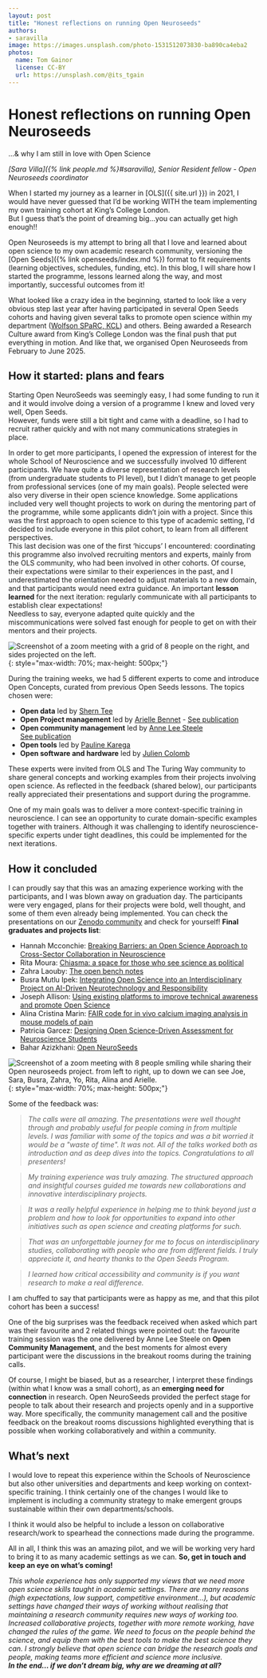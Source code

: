 ```yaml
---
layout: post
title: "Honest reflections on running Open Neuroseeds"
authors:
- saravilla
image: https://images.unsplash.com/photo-1531512073830-ba890ca4eba2
photos:
  name: Tom Gainor
  license: CC-BY
  url: https://unsplash.com/@its_tgain 
---
```


# Honest reflections on running Open Neuroseeds
...& why I am still in love with Open Science

*[Sara Villa]({% link people.md %}#saravilla), Senior Resident fellow - Open Neuroseeds coordinator*

When I started my journey as a learner in [OLS]({{ site.url }}) in 2021, I would have never guessed that I’d be working WITH the team implementing my own training cohort at King’s College London.   
But I guess that’s the point of dreaming big…you can actually get high enough!! 

Open Neuroseeds is my attempt to bring all that I love and learned about open science to my own academic research community, versioning the [Open Seeds]({% link openseeds/index.md %}) format to fit requirements (learning objectives, schedules, funding, etc). 
In this blog, I will share how I started the programme, lessons learned along the way, and most importantly, successful outcomes from it! 

What looked like a crazy idea in the beginning, started to look like a very obvious step last year after having participated in several Open Seeds cohorts and having given several talks to promote open science within my department ([Wolfson SPaRC, KCL](https://www.kcl.ac.uk/neuroscience/about/departments/wolfson)) and others. 
Being awarded a Research Culture award from King’s College London was the final push that put everything in motion. And like that, we organised Open Neuroseeds from February to June 2025\. 

## How it started: plans and fears

Starting Open NeuroSeeds was seemingly easy, I had some funding to run it and it would involve doing a version of a programme I knew and loved very well, Open Seeds.   
However, funds were still a bit tight and came with a deadline, so I had to recruit rather quickly and with not many communications strategies in place. 

In order to get more participants, I opened the expression of interest for the whole School of Neuroscience and we successfully involved 10 different participants. 
We have quite a diverse representation of research levels (from undergraduate students to PI level), but I didn’t manage to get people from professional services (one of my main goals). 
People selected were also very diverse in their open science knowledge. Some applications included very well thought projects to work on during the mentoring part of the programme, while some applicants didn’t join with a project. 
Since this was the first approach to open science to this type of academic setting, I'd decided to include everyone in this pilot cohort, to learn from all different perspectives.   
This last decision was one of the first ‘hiccups’ I encountered: coordinating this programme also involved recruiting mentors and experts, mainly from the OLS community, who had been involved in other cohorts. 
Of course, their expectations were similar to their experiences in the past, and I underestimated the orientation needed to adjust materials to a new domain, and that participants would need extra guidance. 
An important **lesson learned** for the next iteration: regularly communicate with all participants to establish clear expectations!   
Needless to say, everyone adapted quite quickly and the miscommunications were solved fast enough for people to get on with their mentors and their projects. 

![Screenshot of a zoom meeting with a grid of 8 people on the right, and sides projected on the left.](https://github.com/user-attachments/assets/aaffe2b7-0b9b-45e5-897f-256af69c70a8){: style="max-width: 70%; max-height: 500px;"}

During the training weeks, we had 5 different experts to come and introduce Open Concepts, curated from previous Open Seeds lessons. The topics chosen were: 

- **Open data** led by [Shern Tee](https://experts.griffith.edu.au/42874-shern-tee)   
- **Open Project management** led by [Arielle Bennet](https://www.linkedin.com/in/ariellebennett) - [See publication](https://doi.org/10.5281/zenodo.15125211)  
- **Open community management** led by [Anne Lee Steele](https://www.aleesteele.com/)  
  [See publication](https://zenodo.org/records/15006451)  
- **Open tools** led by [Pauline Karega](https://ke.linkedin.com/in/pauline-karega-20b72a145)  
- **Open software and hardware** led by [Julien Colomb](https://de.linkedin.com/in/colombjulien)

These experts were invited from OLS and The Turing Way community to share general concepts and working examples from their projects involving open science. 
As reflected in the feedback (shared below), our participants really appreciated their presentations and support during the programme.

One of my main goals was to deliver a more context-specific training in neuroscience. I can see an opportunity to curate domain-specific examples together with trainers. 
Although it was challenging to identify neuroscience-specific experts under tight deadlines, this could be implemented for the next iterations.

## How it concluded

I can proudly say that this was an amazing experience working with the participants, and I was blown away on graduation day. 
The participants were very engaged, plans for their projects were bold, well thought, and some of them even already being implemented. 
You can check the presentations on our [Zenodo community](https://zenodo.org/communities/openlifesci/records?q=&l=list&p=1&s=10&sort=newest) and check for yourself! 
**Final graduates and projects list**: 

- Hannah Mcconchie: [Breaking Barriers: an Open Science Approach to Cross-Sector Collaboration in Neuroscience](https://doi.org/10.5281/zenodo.15470675)
- Rita Moura: [Chiasma: a space for those who see science as political](https://doi.org/10.5281/zenodo.15882695)
- Zahra Laouby: [The open bench notes](https://doi.org/10.5281/zenodo.15656467)
- Busra Mutlu Ipek: [Integrating Open Science into an Interdisciplinary Project on AI-Driven Neurotechnology and Responsibility](https://doi.org/10.5281/zenodo.15674180)
- Joseph Allison: [Using existing platforms to improve technical awareness and promote Open Science](https://doi.org/10.5281/zenodo.15631356)
- Alina Cristina Marin: [FAIR code for in vivo calcium imaging analysis in mouse models of pain](https://doi.org/10.5281/zenodo.15630919)
- Patricia Garcez: [Designing Open Science-Driven Assessment for Neuroscience Students](https://doi.org/10.5281/zenodo.15705149)
- Bahar Azizkhani: [Open NeuroSeeds](https://doi.org/10.5281/zenodo.16687416)

![Screenshot of a zoom meeting with 8 people smiling while sharing their Open neuroseeds project. from left to right, up to down we can see Joe, Sara, Busra, Zahra, Yo, Rita, Alina and Arielle.](https://github.com/user-attachments/assets/32f58247-ec1f-4c0e-8392-e71efa656b7f){: style="max-width: 70%; max-height: 500px;"}

Some of the feedback was: 

> *The calls were all amazing. The presentations were well thought through and probably useful for people coming in from multiple levels. I was familiar with some of the topics and was a bit worried it would be a "waste of time". It was not. All of the talks worked both as introduction and as deep dives into the topics. Congratulations to all presenters\!*

> *My training experience was truly amazing. The structured approach and insightful courses guided me towards new collaborations and innovative interdisciplinary projects.*

> *It was a really helpful experience in helping me to think beyond just a problem and how to look for opportunities to expand into other initiatives such as open science and creating platforms for such.*

> *That was an unforgettable journey for me to focus on interdisciplinary studies, collaborating with people who are from different fields. I truly appreciate it, and hearty thanks to the Open Seeds Program.*

> *I learned how critical accessibility and community is if you want research to make a real difference.*

I am chuffed to say that participants were as happy as me, and that this pilot cohort has been a success! 

One of the big surprises was the feedback received when asked which part was their favourite and 2 related things were pointed out: the favourite training session was the one delivered by Anne Lee Steele on **Open Community Management**, 
and the best moments for almost every participant were the discussions in the breakout rooms during the training calls. 

Of course, I might be biased, but as a researcher,  I interpret these findings (within what I know was a small cohort), as an **emerging need for connection** in research. Open NeuroSeeds provided the perfect stage for people to talk about their research and projects openly and in a supportive way. More specifically,  the community management call and the positive feedback on the breakout rooms discussions highlighted everything that is possible when working collaboratively and within a community. 

## What’s next

I would love to repeat this experience within the Schools of Neuroscience but also other universities and departments and keep working on context-specific training. 
I think certainly one of the changes I would like to implement is including a community strategy to make emergent groups sustainable within their own departments/schools. 

I think it would also be helpful to include a lesson on collaborative research/work to spearhead the connections made during the programme. 

All in all, I think this was an amazing pilot, and we will be working very hard to bring it to as many academic settings as we can. 
**So, get in touch and keep an eye on what’s coming!** 

*This whole experience has only supported my views that we need more open science skills taught in academic settings. 
There are many reasons (high expectations, low support, competitive environment…), but academic settings have changed their ways of working without realising that maintaining a research community requires new ways of working too. 
Increased collaborative projects, together with more remote working, have changed the rules of the game. We need to focus on the people behind the science, and equip them with the best tools to make the best science they can. I strongly believe that open science can bridge the research goals and people, making teams more efficient and science more inclusive.*   
***In the end… if we don’t dream big, why are we dreaming at all?*** 
